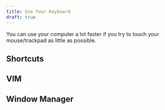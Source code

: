 ```yaml
---
title: Use Your Keyboard
draft: true
---
```


You can use your computer a lot faster if you try to touch your mouse/trackpad as little as possible.

## Shortcuts

## VIM

## Window Manager
